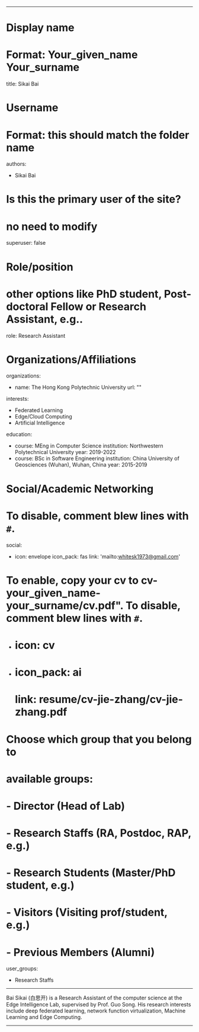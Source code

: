 
---
# Display name
# Format: Your_given_name Your_surname 
title: Sikai Bai

# Username
# Format: this should match the folder name
authors:
- Sikai Bai

# Is this the primary user of the site?
# no need to modify 
superuser: false

# Role/position
# other options like PhD student, Post-doctoral Fellow or Research Assistant, e.g..
role: Research Assistant

# Organizations/Affiliations
organizations:
- name: The Hong Kong Polytechnic University
  url: ""

interests:
- Federated Learning
- Edge/Cloud Computing
- Artificial Intelligence

education:
  - course: MEng in Computer Science
    institution: Northwestern Polytechnical University
    year: 2019-2022
  - course: BSc in Software Engineering
    institution: China University of Geosciences (Wuhan), Wuhan, China
    year: 2015-2019

# Social/Academic Networking
# To disable, comment blew lines with `#`.
social:
- icon: envelope
  icon_pack: fas
  link: 'mailto:whitesk1973@gmail.com'

# To enable, copy your cv to cv-your_given_name-your_surname/cv.pdf". To disable, comment blew lines with `#`.
- # icon: cv
  
- # icon_pack: ai
  # link: resume/cv-jie-zhang/cv-jie-zhang.pdf

# Choose which group that you belong to
#  available groups:
#  - Director (Head of Lab)
#  - Research Staffs (RA, Postdoc, RAP, e.g.)
#  - Research Students (Master/PhD student, e.g.)
#  - Visitors (Visiting prof/student, e.g.)
#  - Previous Members (Alumni)
user_groups:
- Research Staffs
---

Bai Sikai (白思开) is a Research Assistant of the computer science at the Edge Intelligence Lab, supervised by Prof. Guo Song. His research interests include deep federated learning, network function virtualization, Machine Learning and Edge Computing.



---
